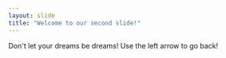 ```yaml
---
layout: slide
title: "Welcome to our second slide!"
---
```

Don't let your dreams be dreams!
Use the left arrow to go back!
